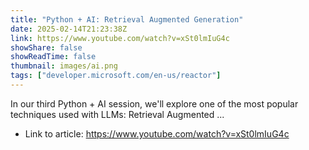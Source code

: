```yaml
---
title: "Python + AI: Retrieval Augmented Generation"
date: 2025-02-14T21:23:38Z
link: https://www.youtube.com/watch?v=xSt0lmIuG4c
showShare: false
showReadTime: false
thumbnail: images/ai.png
tags: ["developer.microsoft.com/en-us/reactor"]
---
```

In our third Python + AI session, we'll explore one of the most popular techniques used with LLMs: Retrieval Augmented ...

- Link to article: https://www.youtube.com/watch?v=xSt0lmIuG4c